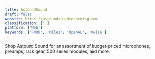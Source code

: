 ```yaml
---
title: AstoundSound
draft: false 
website: https://astoundsoundrecording.com
classification: ['']
platform: ['Web']
keywords: ['FMOD', 'Miles', 'OpenAL', 'Wwise']
---
```

Shop Astound Sound for an assortment of budget-priced microphones, preamps, rack gear, 500 series modules, and more.